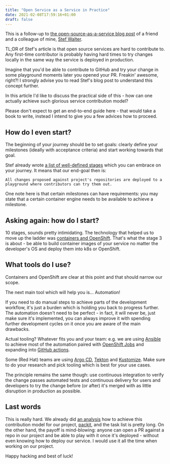 ```yaml
---
title: "Open Service as a Service in Practice"
date: 2021-02-08T17:59:16+01:00
draft: false
---
```


This is a follow-up to [the open-source-as-a-service blog
post](https://github.com/stefwalter/blog/pull/1) of a friend and a colleague of
mine, [Stef Walter](https://github.com/stefwalter).

TL;DR of Stef's article is that open source services are hard to contribute to.
Any first-time contributor is probably having hard times to try changes locally
in the same way the service is deployed in production.

Imagine that you'd be able to contribute to GitHub and try your change in some
playground moments later you opened your PR. Freakin' awesome, right?! I
strongly advise you to read Stef's blog post to understand this concept further.

In this article I'd like to discuss the practical side of this - how can one
actually achieve such glorious service contribution model?

<!--more-->

Please don't expect to get an end-to-end guide here - that would take a book to
write, instead I intend to give you a few advices how to proceed.


## How do I even start?

The beginning of your journey should be to set goals: clearly define your
milestones (ideally with acceptance criteria) and start working towards that
goal.

Stef already wrote [a list of well-defined
stages](https://github.com/stefwalter/stefwalter.github.io/blob/main/playbook.md)
which you can embrace on your journey. It means that our end-goal then is:

    All changes proposed against project's repositories are deployed to a
    playground where contributors can try them out.

One note here is that certain milestones can have requirements: you may state
that a certain container engine needs to be available to achieve a milestone.


## Asking again: how do I start?

10 stages, sounds pretty intimidating. The technology that helped us to move up
the ladder was [containers and OpenShift](https://openshift.com/). That's what
the stage 3 is about - be able to build container images of your service no
matter the developer's OS and deploy them into k8s or OpenShift.


## What tools do I use?

Containers and OpenShift are clear at this point and that should narrow our
scope.

The next main tool which will help you is... Automation!

If you need to do manual steps to achieve parts of the development workflow,
it's just a burden which is holding you back to progress further. The
automation doesn't need to be perfect - in fact, it will never be, just make
sure it's implemented, you can always improve it with spending further
development cycles on it once you are aware of the main drawbacks.

Actual tooling? Whatever fits you and your team: e.g. we are using
[Ansible](https://ansible.com) to achieve most of the automation paired with
[OpenShift
Jobs](https://docs.openshift.com/container-platform/4.6/nodes/jobs/nodes-nodes-jobs.html)
and expanding into [GitHub
actions](https://github.com/features/actions).

Some (Red Hat) teams are using [Argo CD](https://argoproj.github.io/argo-cd/),
[Tekton](https://github.com/tektoncd) and [Kustomize](https://kustomize.io/).
Make sure to do your research and pick tooling which is best for your use
cases.

The principle remains the same though: use continuous integration to verify the
change passes automated tests and continuous delivery for users and developers
to try the change before (or after) it's merged with as little disruption in
production as possible.


## Last words

This is really hard. We already did [an
analysis](https://github.com/packit/research/tree/main/deploy-packit-pr) how to
achieve this contribution model for our project, [packit](https://packit.dev/),
and the task list is pretty long. On the other hand, the payoff is
mind-blowing: anyone can open a PR against a repo in our project and be able
to play with it once it's deployed - without even knowing how to deploy our
service. I would use it all the time when working on our project.

Happy hacking and best of luck!


